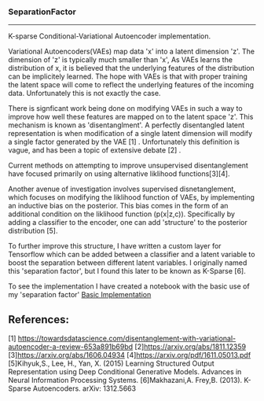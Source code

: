 ### SeparationFactor
----

K-sparse Conditional-Variational Autoencoder implementation. 

Variational Autoencoders(VAEs) map data 'x' into a latent dimension 'z'. The dimension of 'z' is typically much smaller than 'x',  As VAEs learns the distribution of x, it is believed that the underlying features of the distribution can be implicitely learned. The hope with VAEs is that with proper training the latent space will come to reflect the underlying features of the incoming data. Unfortunately this is not exactly the case. 

There is signficant work being done on modifying VAEs in such a way to improve how well these features are mapped on to the latent space 'z'. This mechanism is known as 'disentanglment'. A perfectly disentangled latent representation is when modification of a single latent dimension will modify a single factor generated by the VAE [1] . Unfortunately this definition is vague, and has been a topic of extensive debate [2] . 

Current methods on attempting to improve unsupervised disentanglement have focused primarily on using alternative liklihood functions[3][4].

Another avenue of investigation involves supervised disnetanglement, which focuses on modifying the liklihood function of VAEs, by implementing an inductive bias on the posterior. This bias comes in the form of an additional condition on the liklihood function (p(x|z,c)). Specifically by adding a classifier to the encoder, one can add 'structure' to the posterior distribution [5]. 

To further improve this structure, I have written a custom layer for Tensorflow which can be added between a classifier and a latent variable to boost the separation between different latent variables. I originally named this 'separation factor', but I found this later to be known as K-Sparse [6]. 

To see the implementation I have created a notebook with the basic use of my 'separation factor' 
<a href = "https://github.com/pluu2/SeparationFactor/blob/master/Conditional_VAEs_with_K_Sparse.ipynb"> Basic Implementation</a> 






References:
----

[1] https://towardsdatascience.com/disentanglement-with-variational-autoencoder-a-review-653a891b69bd
[2]https://arxiv.org/abs/1811.12359 
[3]https://arxiv.org/abs/1606.04934
[4]https://arxiv.org/pdf/1611.05013.pdf
[5]Kihyuk,S., Lee, H., Yan, X. (2015) Learning Structured Output Representation using Deep Conditional Generative Models. Advances in Neural Information Processing Systems.
[6]Makhazani,A. Frey,B. (2013). K-Sparse Autoencoders. arXiv: 1312.5663


